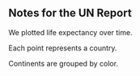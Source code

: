 ## Notes for the UN Report

We plotted life expectancy over time. 

Each point represents a country.

Continents are grouped by color.